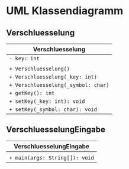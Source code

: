 # UML Klassendiagramm

## Verschluesselung

| **Verschluesselung**                |
| ----------------------------------- |
| `- key: int`                        |
|                                     |
| `+ Verschluesselung()`              |
| `+ Verschluesselung(_key: int)`     |
| `+ Verschluesselung(_symbol: char)` |
| `+ getKey(): int`                   |
| `+ setKey(_key: int): void`         |
| `+ setKey(_symbol: char): void`     |

## VerschluesselungEingabe

| **VerschluesselungEingabe**    |
| ------------------------------ |
|                                |
| `+ main(args: String[]): void` |

